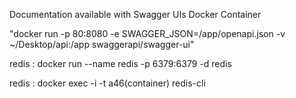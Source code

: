 Documentation available with Swagger UIs Docker Container

"docker run -p 80:8080 -e SWAGGER_JSON=/app/openapi.json -v ~/Desktop/api:/app swaggerapi/swagger-ui"


redis : docker run --name redis -p 6379:6379 -d redis

redis : docker exec -i -t a46(container) redis-cli
